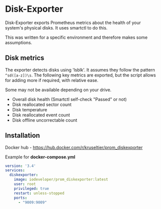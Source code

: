 # Disk-Exporter

Disk-Exporter exports Prometheus metrics about the health of your system's
physical disks. It uses smartctl to do this.

This was written for a specific environment and therefore makes some assumptions.

## Disk metrics

The exporter detects disks using 'lsblk'. It assumes they follow the pattern
`^sd([a-z])\s`. The following key metrics are exported, but the script allows
for adding more if required, with relative ease.

Some may not be available depending on your drive.

* Overall disk health (Smartctl self-check "Passed" or not) 
* Disk reallocated sector count  
* Disk temperature 
* Disk reallocated event count  
* Disk offline uncorrectable count

## Installation

Docker hub - https://hub.docker.com/r/kruseltier/prom_diskexporter

Example for **docker-compose.yml**
```yaml
version: '3.4'
services:
  diskexporter:
    image: iodeveloper/prom_diskexporter:latest
    user: root
    privileged: true
    restart: unless-stopped
    ports:
      - "9009:9009"
```
